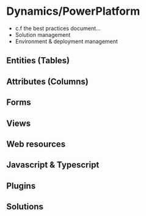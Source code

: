 # Dynamics/PowerPlatform
- c.f the best practices document...
- Solution management
- Environment & deployment management

## Entities (Tables)


## Attributes (Columns)


## Forms


## Views


## Web resources


## Javascript & Typescript


## Plugins


## Solutions


## 
